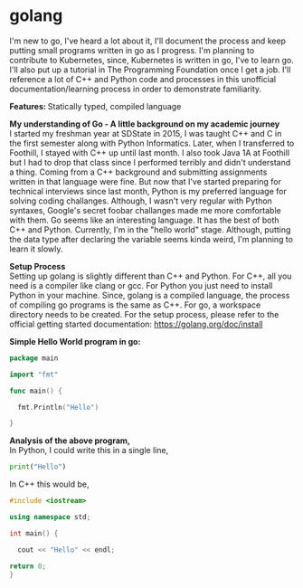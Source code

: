 # golang
I'm new to go, I've heard a lot about it, I'll document the process and keep putting small programs written in go as I progress. I'm planning to contribute to Kubernetes, since, Kubernetes is written in go, I've to learn go. I'll also put up a tutorial in The Programming Foundation once I get a job. I'll reference a lot of C++ and Python code and processes in this unofficial documentation/learning process in order to demonstrate familiarity.

<b> Features: </b> Statically typed, compiled language

<b> My understanding of Go - A little background on my academic journey</b>
<br>
I started my freshman year at SDState in 2015, I was taught C++ and C in the first semester along with Python Informatics. Later, when I transferred to Foothill, I stayed with C++ up until last month. I also took Java 1A at Foothill but I had to drop that class since I performed terribly and didn't understand a thing. Coming from a C++ background and submitting assignments written in that language were fine. But now that I've started preparing for technical interviews since last month, Python is my preferred language for solving coding challanges. Although, I wasn't very regular with Python syntaxes, Google's secret foobar challanges made me more comfortable with them. Go seems like an interesting language. It has the best of both C++ and Python. Currently, I'm in the "hello world" stage. Although, putting the data type after declaring the variable seems kinda weird, I'm planning to learn it slowly.

<b>Setup Process</b> <br>
Setting up golang is slightly different than C++ and Python. For C++, all you need is a compiler like clang or gcc. For Python you just need to install Python in your machine. Since, golang is a compiled language, the process of compiling go programs is the same as C++. For go, a workspace directory needs to be created. For the setup process, please refer to the official getting started documentation: https://golang.org/doc/install

<b>Simple Hello World program in go:</b>
<br>

```go
package main

import "fmt"

func main() {

  fmt.Println("Hello")

}

```
<b>Analysis of the above program,</b>
<br>
In Python, I could write this in a single line,<br>
```python
print("Hello")
```
In C++ this would be,
<br>

```cpp
#include <iostream>

using namespace std;

int main() {

  cout << "Hello" << endl;

return 0;
}
```
